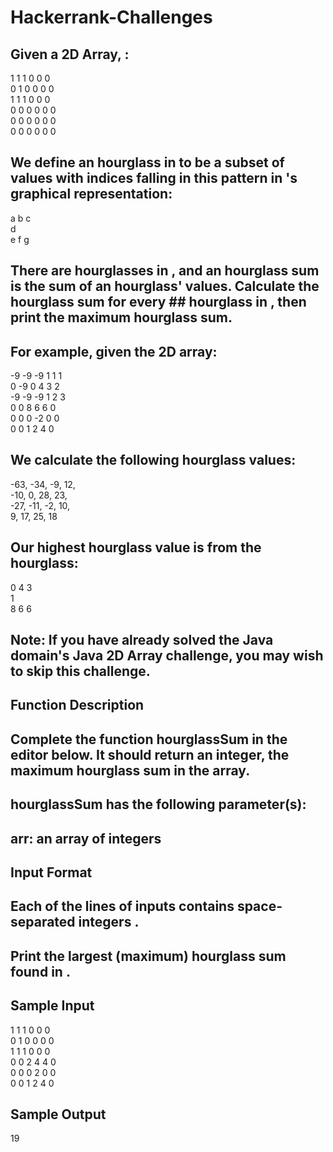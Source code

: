 # Hackerrank-Challenges
## Given a  2D Array, :

1 1 1 0 0 0  
0 1 0 0 0 0  
1 1 1 0 0 0  
0 0 0 0 0 0  
0 0 0 0 0 0  
0 0 0 0 0 0  
## We define an hourglass in  to be a subset of values with indices falling in this pattern in 's graphical representation:

a b c  
  d  
e f g  
## There are  hourglasses in , and an hourglass sum is the sum of an hourglass' values. Calculate the hourglass sum for every ## hourglass in , then print the maximum hourglass sum.

## For example, given the 2D array:

-9 -9 -9  1 1 1   
 0 -9  0  4 3 2  
-9 -9 -9  1 2 3  
 0  0  8  6 6 0  
 0  0  0 -2 0 0  
 0  0  1  2 4 0  
## We calculate the following  hourglass values:

-63, -34, -9, 12,   
-10, 0, 28, 23,   
-27, -11, -2, 10,   
9, 17, 25, 18  
## Our highest hourglass value is  from the hourglass:  

0 4 3  
  1  
8 6 6  
## Note: If you have already solved the Java domain's Java 2D Array challenge, you may wish to skip this challenge.

## Function Description

## Complete the function hourglassSum in the editor below. It should return an integer, the maximum hourglass sum in the array.

## hourglassSum has the following parameter(s):

## arr: an array of integers
## Input Format

## Each of the  lines of inputs  contains  space-separated integers .

## Print the largest (maximum) hourglass sum found in .

## Sample Input

1 1 1 0 0 0  
0 1 0 0 0 0  
1 1 1 0 0 0  
0 0 2 4 4 0  
0 0 0 2 0 0  
0 0 1 2 4 0  

## Sample Output

19  



